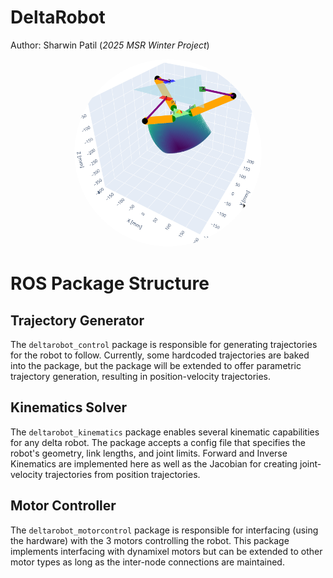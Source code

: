 # DeltaRobot
Author: Sharwin Patil (*2025 MSR Winter Project*)

<div style="text-align: center;">
  <img src="images/workspace.png" alt="Delta Robot Workspace" style="border-radius: 50%; width: 300px; height: 300px;">
</div>

# ROS Package Structure

## Trajectory Generator
The `deltarobot_control` package is responsible for generating trajectories for the robot to follow. Currently, some hardcoded trajectories are baked into the package, but the package will be extended to offer parametric trajectory generation, resulting in position-velocity trajectories.

## Kinematics Solver
The `deltarobot_kinematics` package enables several kinematic capabilities for any delta robot. The package accepts a config file that specifies the robot's geometry, link lengths, and joint limits. Forward and Inverse Kinematics are implemented here as well as the Jacobian for creating joint-velocity trajectories from position trajectories.

## Motor Controller
The `deltarobot_motorcontrol` package is responsible for interfacing (using the hardware) with the 3 motors controlling the robot. This package implements
interfacing with dynamixel motors but can be extended to other motor types as long as the inter-node connections are maintained.